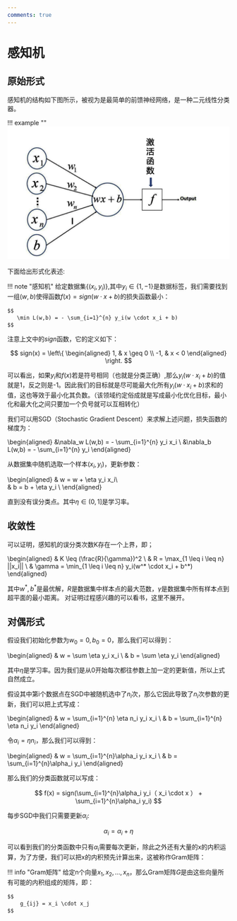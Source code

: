 ```yaml
---
comments: true
---
```

# 感知机

## 原始形式

感知机的结构如下图所示，被视为是最简单的前馈神经网络，是一种二元线性分类器。

!!! example ""
    ![](images/Perceptron/2023-11-20-11-24-41.png#pic)

下面给出形式化表述:

!!! note "感知机"
    给定数据集$\{(x_i,y_i)\}$,其中$y_i \in \{1,-1\}$是数据标签，我们需要找到一组$(w,b)$使得函数$f(x) = sign(w \cdot x + b)$的损失函数最小：

    $$
       \min L(w,b) = - \sum_{i=1}^{n} y_i(w \cdot x_i + b)
    $$

注意上文中的$sign$函数，它的定义如下：

$$
    sign(x) = \left\{
    \begin{aligned}
        1, & x \geq 0 \\
        -1, & x < 0
    \end{aligned}
    \right.
$$

可以看出，如果$y_i$和$f(x)$若是符号相同（也就是分类正确）,那么$y_i(w \cdot x_i + b)$的值就是1，反之则是-1。因此我们的目标就是尽可能最大化所有$y_i(w \cdot x_i + b)$求和的值，这也等效于最小化其负数。（该领域约定俗成就是写成最小化优化目标，最小化和最大化之间只要加一个负号就可以互相转化）

我们可以用SGD（Stochastic Gradient Descent）来求解上述问题，损失函数的梯度为：

\begin{aligned}
    &\nabla_w L(w,b) = - \sum_{i=1}^{n} y_i x_i \\
    &\nabla_b L(w,b) = - \sum_{i=1}^{n} y_i
\end{aligned}

从数据集中随机选取一个样本$(x_i,y_i)$，更新参数：

\begin{aligned}
    & w = w + \eta y_i x_i\\  
    & b = b + \eta y_i \\
\end{aligned}

直到没有误分类点。其中$\eta \in (0,1]$是学习率。

## 收敛性

可以证明，感知机的误分类次数K存在一个上界，即；

\begin{aligned}
    & K \leq (\frac{R}{\gamma})^2 \\
    & R = \max_{1 \leq i \leq n} ||x_i|| \\
    & \gamma = \min_{1 \leq i \leq n} y_i(w^* \cdot x_i + b^*)
\end{aligned}

其中$w^*,b^*$是最优解，$R$是数据集中样本点的最大范数，$\gamma$是数据集中所有样本点到超平面的最小距离。
对证明过程感兴趣的可以看书，这里不展开。

## 对偶形式

假设我们初始化参数为$w_0 = 0,b_0 = 0$，那么我们可以得到：

\begin{aligned}
    & w = \sum \eta y_i x_i \\
    & b = \sum \eta y_i
\end{aligned}

其中$\eta$是学习率。因为我们是从0开始每次都往参数上加一定的更新值，所以上式自然成立。

假设其中第i个数据点在SGD中被随机选中了$n_i$次，那么它因此导致了$n_i$次参数的更新，我们可以把上式写成：

\begin{aligned}
    & w = \sum_{i=1}^{n} \eta n_i y_i x_i \\
    & b = \sum_{i=1}^{n} \eta n_i y_i
\end{aligned}

令$\alpha_i = \eta n_i$，那么我们可以得到：

\begin{aligned}
    & w = \sum_{i=1}^{n}\alpha_i y_i x_i \\
    & b = \sum_{i=1}^{n}\alpha_i y_i
\end{aligned}

那么我们的分类函数就可以写成：

$$
    f(x) = sign(\sum_{i=1}^{n}\alpha_i y_i（ x_i \cdot x ） + \sum_{i=1}^{n}\alpha_i y_i)
$$

每步SGD中我们只需要更新$\alpha_i$:

$$
    \alpha_i = \alpha_i + \eta
$$

可以看到我们的分类函数中只有$\alpha_i$需要每次更新，除此之外还有大量的x的内积运算，为了方便，我们可以把x的内积预先计算出来，这被称作Gram矩阵：

!!! info "Gram矩阵"
    给定n个向量$x_1,x_2,...,x_n$，那么Gram矩阵$G$是由这些向量所有可能的内积组成的矩阵，即：

    $$
        g_{ij} = x_i \cdot x_j
    $$